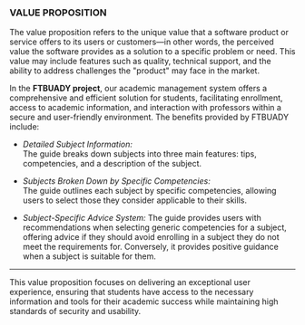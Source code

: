 ### VALUE PROPOSITION  

The value proposition refers to the unique value that a software product or service offers to its users or customers—in other words, the perceived value the software provides as a solution to a specific problem or need. This value may include features such as quality, technical support, and the ability to address challenges the "product" may face in the market.  

In the **FTBUADY project**, our academic management system offers a comprehensive and efficient solution for students, facilitating enrollment, access to academic information, and interaction with professors within a secure and user-friendly environment. The benefits provided by FTBUADY include:  

- *Detailed Subject Information:*  
  The guide breaks down subjects into three main features: tips, competencies, and a description of the subject.  

- *Subjects Broken Down by Specific Competencies:*  
  The guide outlines each subject by specific competencies, allowing users to select those they consider applicable to their skills.  

- *Subject-Specific Advice System:*
  The guide provides users with recommendations when selecting generic competencies for a subject, offering advice if they should avoid enrolling in a subject they do not meet the requirements for. Conversely, it provides positive guidance when a subject is suitable for them.  
---
This value proposition focuses on delivering an exceptional user experience, ensuring that students have access to the necessary information and tools for their academic success while maintaining high standards of security and usability.  

